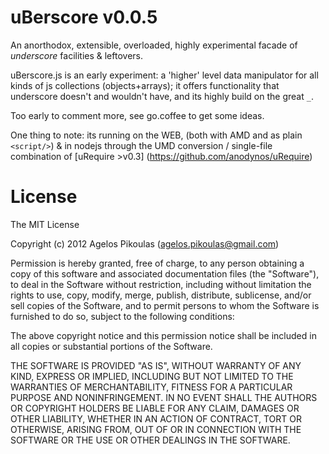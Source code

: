 # uBerscore v0.0.5

An anorthodox, extensible, overloaded, highly experimental facade of *underscore* facilities & leftovers.

uBerscore.js is an early experiment: a 'higher' level data manipulator for all kinds of js collections (objects+arrays); it offers functionality that underscore doesn't and wouldn't have, and its highly build on the great `_`.

Too early to comment more, see go.coffee to get some ideas.

One thing to note: its running on the WEB, (both with AMD and as plain `<script/>`) & in nodejs through the UMD conversion / single-file combination of [uRequire >v0.3]
(https://github.com/anodynos/uRequire)

# License
The MIT License

Copyright (c) 2012 Agelos Pikoulas (agelos.pikoulas@gmail.com)

Permission is hereby granted, free of charge, to any person
obtaining a copy of this software and associated documentation
files (the "Software"), to deal in the Software without
restriction, including without limitation the rights to use,
copy, modify, merge, publish, distribute, sublicense, and/or sell
copies of the Software, and to permit persons to whom the
Software is furnished to do so, subject to the following
conditions:

The above copyright notice and this permission notice shall be
included in all copies or substantial portions of the Software.

THE SOFTWARE IS PROVIDED "AS IS", WITHOUT WARRANTY OF ANY KIND,
EXPRESS OR IMPLIED, INCLUDING BUT NOT LIMITED TO THE WARRANTIES
OF MERCHANTABILITY, FITNESS FOR A PARTICULAR PURPOSE AND
NONINFRINGEMENT. IN NO EVENT SHALL THE AUTHORS OR COPYRIGHT
HOLDERS BE LIABLE FOR ANY CLAIM, DAMAGES OR OTHER LIABILITY,
WHETHER IN AN ACTION OF CONTRACT, TORT OR OTHERWISE, ARISING
FROM, OUT OF OR IN CONNECTION WITH THE SOFTWARE OR THE USE OR
OTHER DEALINGS IN THE SOFTWARE.